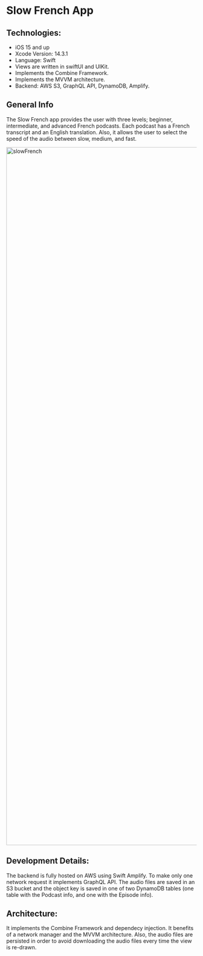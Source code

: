 # Slow French App

## Technologies:
- iOS 15 and up
- Xcode Version: 14.3.1
- Language: Swift
- Views are written in swiftUI and UIKit.
- Implements the Combine Framework.
- Implements the MVVM architecture.
- Backend: AWS S3, GraphQL API, DynamoDB, Amplify.

## General Info
The Slow French app provides the user with three levels; beginner, intermediate, and advanced French podcasts. Each podcast has a French transcript and an English translation. Also, it allows the user to select the speed of the audio between slow, medium, and fast.

<img width="1848" alt="slowFrench" src="https://github.com/andrearamonroy/AWSGraphQLApi/assets/54419381/9cf2e10b-467f-4c74-bcf0-62839d9eb9f9">

## Development Details:
The backend is fully hosted on AWS using Swift Amplify. 
To make only one network request it implements GraphQL API.
The audio files are saved in an S3 bucket and the object key is saved in one of two DynamoDB tables (one table with the Podcast info, and one with the Episode info). 

## Architecture:
It implements the Combine Framework and dependecy injection.
It benefits of a network manager and the MVVM architecture. 
Also, the audio files are persisted in order to avoid downloading the audio files every time the view is re-drawn.
